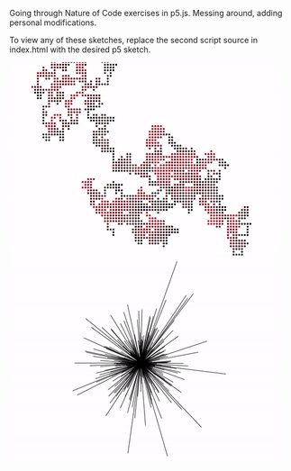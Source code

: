 Going through Nature of Code exercises in p5.js. Messing around, adding personal modifications.

To view any of these sketches, replace the second script source in index.html with the desired p5 sketch.

![alt tag](gifs/1_random_walker.gif)
![alt tag](gifs/2_guassian_spike.gif)